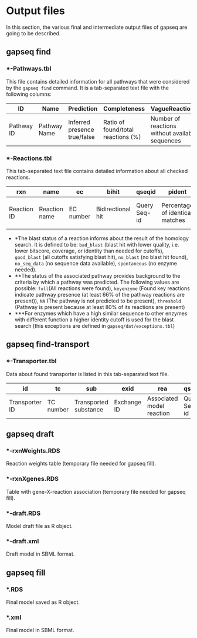 # Output files
In this section, the various final and intermediate output files of gapseq are going to be described.

## gapseq find
### *-Pathways.tbl
This file contains detailed information for all pathways that were considered by the ``gapseq find`` command.
It is a tab-separated text file with the following columns: 

| ID         | Name         | Prediction                   | Completeness                   | VagueReactions                                  | KeyReactions                            | KeyReactionsFound             | ReactionsFound           |
| -          | -        | -                            | -                              | -                                               | -                                       | -                             | -                        |
| Pathway ID | Pathway Name | Inferred presence true/false | Ratio of found/total reactions (%) | Number of reactions without available sequences | Total number of important key reactions | Number of found key reactions | Names of found reactions |

### *-Reactions.tbl
This tab-separated text file contains detailed information about all checked reactions.

| rxn         | name          | ec        | bihit             | qseqid       | pident                          | evalue       | bitscore  | qcovs                      | stitle        | sstart             | send             | pathway            | status                    | pathway.status                 | dbhit                  | complex                  | exception                      | complex.status            |
| -           | -             | -         | -                 | -            | -                               | -            | -         | -                          | -             | -                  | -                | -                  | -                         | -                              | -                      | -                        | -                              | -                         |
| Reaction ID | Reaction name | EC number | Bidirectional hit | Query Seq-id | Percentage of identical matches | Expect value | Bit score | Query Coverage Per Subject | Subject Title | Start of alignment | End of alignment | Associated pathway | Blast status of reaction* | Status of associated pathway** | Mapped model reactions | Detected protein complex | Higher identity cutoff used*** | Status of protein complex |

* *The blast status of a reaction informs about the result of the homology search. It is defined to be: ``bad_blast`` (blast hit with lower quality, i.e. lower bitscore, coverage, or identity than needed for cutoffs), ``good_blast`` (all cutoffs satisfying blast hit), ``no_blast`` (no blast hit found), ``no_seq_data`` (no sequence data available), ``spontaneous`` (no enzyme needed).
* **The status of the associated pathway provides background to the criteria by which a pathway was predicted. The following values are possible: ``full``(All reactions were found), ``keyenzyme`` (Found key reactions indicate pathway presence (at least 66% of the pathway reactions are present)), ``NA`` (The pathway is not predicted to be present), ``threshold`` (Pathway is present because at least 80% of its reactions are present)
* ***For enzymes which have a high similar sequence to other enzymes with different function a higher identity cutoff is used for the blast search (this exceptions are defined in ``gapseq/dat/exceptions.tbl``)


## gapseq find-transport
### *-Transporter.tbl
Data about found transporter is listed in this tab-separated text file.

| id             | tc        | sub                   | exid        | rea                       | qseqid       | pident                          | evalue  | bitscore  | qcovs          | stitle        | sstart             | send             | 
| -              | -         | -                     | -           | -                         | -            | -                               | -       | -         | -              | -             | -                  | -                | 
| Transporter ID | TC number | Transported substance | Exchange ID | Associated model reaction | Query Seq-id | Percentage of identical matches | E value | Bit score | Query Coverage | Subject Title | Start of alignment | End of alignment |

## gapseq draft

### *-rxnWeights.RDS
Reaction weights table (temporary file needed for gapseq fill).

### *-rxnXgenes.RDS
Table with gene-X-reaction association (temporary file needed for gapseq fill).

### *-draft.RDS
Model draft file as R object.

### *-draft.xml
Draft model in SBML format.

## gapseq fill
### *.RDS
Final model saved as R object.
### *.xml
Final model in SBML format.
